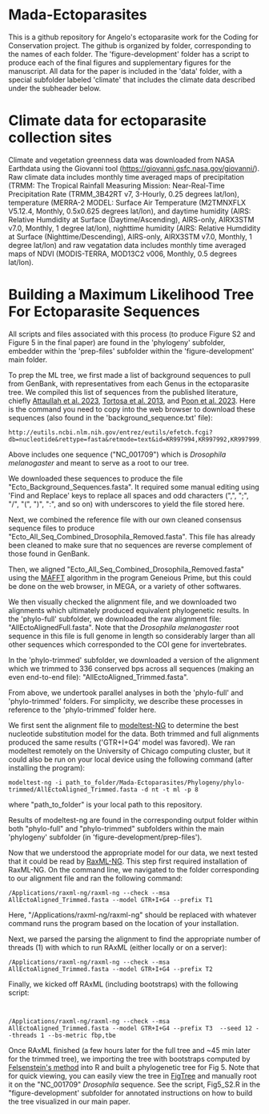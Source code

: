 # Mada-Ectoparasites

This is a github repository for Angelo's ectoparasite work for the Coding for Conservation project. The github is organized by folder, corresponding to the names of each folder. The 'figure-development' folder has a script to produce each of the final figures and supplementary figures for the manuscript. All data for the paper is included in the 'data' folder, with a special subfolder labeled 'climate' that includes the climate data described under the subheader below.

#   Climate data for ectoparasite collection sites
Climate and vegetation greenness data was downloaded from NASA Earthdata using the Giovanni tool (https://giovanni.gsfc.nasa.gov/giovanni/). Raw climate data includes monthly time averaged maps of precipitation (TRMM: The Tropical Rainfall Measuring Mission: Near-Real-Time Precipitation Rate (TRMM_3B42RT v7, 3-Hourly, 0.25 degrees lat/lon), temperature (MERRA-2 MODEL: Surface Air Temperature (M2TMNXFLX V5.12.4, Monthly, 0.5x0.625 degrees lat/lon), and daytime humidity (AIRS: Relative Humdidity at Surface (Daytime/Ascending), AIRS-only, AIRX3STM v7.0, Monthly, 1 degree lat/lon), nighttime humidity (AIRS: Relative Humdidity at Surface (Nighttime/Descending), AIRS-only, AIRX3STM v7.0, Monthly, 1 degree lat/lon) and raw vegatation data includes monthly time averaged maps of NDVI (MODIS-TERRA, MOD13C2 v006, Monthly, 0.5 degrees lat/lon). 

# Building a Maximum Likelihood Tree For Ectoparasite Sequences

All scripts and files associated with this process (to produce Figure S2 and Figure 5 in the final paper) are found in the 'phylogeny' subfolder, embedder within the 'prep-files' subfolder within the 'figure-development' main folder.

To prep the ML tree, we first made a list of background sequences to pull from GenBank, with representatives from each Genus in the ectoparasite tree. We compiled this list of sequences from the published literature, chiefly [Attaullah et al. 2023](https://link.springer.com/article/10.1007/s00436-023-07909-0), [Tortosa et al. 2013](https://journals.plos.org/plosone/article?id=10.1371/journal.pone.0075215), and [Poon et al. 2023](https://parasitesandvectors.biomedcentral.com/articles/10.1186/s13071-023-05663-x).  Here is the command you need to copy into the web browser to download these sequences (also found in the 'background_sequence.txt' file):

```
http://eutils.ncbi.nlm.nih.gov/entrez/eutils/efetch.fcgi?db=nucleotide&rettype=fasta&retmode=text&id=KR997994,KR997992,KR997999,KR998001,MH151059,MH151060,KR997998,MH151062,LC536587,LC536586,LC536588,MH151064,MH151061,KR997993,MH151066,KR997997,KF021491,MH151065,MH151063,KR997996,KR997995,KF021500,KF021499,KF021496,KF021498,KF021497,KF021493,OM283592,OM283590,OM283588,OM283589,OM283591,OM283593,KF021495,KF021494,KF273783,MF462043,KF273782,KF273778,KF273770,OL847632,MH282032,KF021492,KF021517,MF462046,MK140156,MW590968,MK140160,KF021501,LC522026,LC522022,MW590972,MK140181,ON704710,ON704703,ON704664,KF021535,MK140180,MF462051,NC_001709,OM327589,OM327588,MK140116,MZ483872,AB632570,MT362948,AB632571,MT362949,MW792204,MW792205,MZ382456,KF021534,KF021518,MK140183,MT362947,AB632567,MK140104,AB632538,AB632536,KF273779
```

Above includes one sequence ("NC_001709") which is *Drosophila melanogaster* and meant to serve as a root to our tree.

We downloaded these sequences to produce the file "Ecto_Background_Sequences.fasta". It required some manual editing using 'Find and Replace' keys to replace all spaces and odd characters (",", ";", "/", "(", ")", ":", and so on) with underscores to yield the file stored here.

Next, we combined the reference file with our own cleaned consensus sequence files to produce "Ecto_All_Seq_Combined_Drosophila_Removed.fasta". This file has already been cleaned to make sure that no sequences are reverse complement of those found in GenBank.

Then, we aligned "Ecto_All_Seq_Combined_Drosophila_Removed.fasta" using the [MAFFT](https://mafft.cbrc.jp/alignment/server/) algorithm in the program Geneious Prime, but this could be done on the web browser, in MEGA, or a variety of other softwares.

We then visually checked the alignment file, and we downloaded two alignments which ultimately produced equivalent phylogenetic results. In the 'phylo-full' subfolder, we downloaded the raw alignment file: "AllEctoAlignedFull.fasta". Note that the *Drosophila melanogaster* root sequence in this file is full genome in length so considerably larger than all other sequences which corresponded to the COI gene for invertebrates.

In the 'phylo-trimmed' subfolder, we downloaded a version of the alignment which we trimmed to 336 conserved bps across all sequences (making an even end-to-end file): "AllEctoAligned_Trimmed.fasta". 

From above, we undertook parallel analyses in both the 'phylo-full' and 'phylo-trimmed' folders. For simplicity, we describe these processes in reference to the 'phylo-trimmed' folder here. 

We first sent the alignment file to  [modeltest-NG](https://github.com/ddarriba/modeltest) to determine the best nucleotide substitution model for the data. Both trimmed and full alignments produced the same results ('GTR+I+G4' model was favored). We ran modeltest remotely on the University of Chicago computing cluster, but it could also be run on your local device using the following command (after installing the program):


```
modeltest-ng -i path_to_folder/Mada-Ectoparasites/Phylogeny/phylo-trimmed/AllEctoAligned_Trimmed.fasta -d nt -t ml -p 8

```

where "path_to_folder" is your local path to this repository.

Results of modeltest-ng are found in the corresponding output folder within both "phylo-full" and "phylo-trimmed" subfolders within the main 'phylogeny' subfolder (in 'figure-development/prep-files').

Now that we understood the appropriate model for our data, we next tested that it could be read by [RaxML-NG](https://github.com/amkozlov/raxml-ng). This step first required installation of RaxML-NG. On the command line, we navigated to the folder corresponding to our alignment file and ran the following command:


```
/Applications/raxml-ng/raxml-ng --check --msa AllEctoAligned_Trimmed.fasta --model GTR+I+G4 --prefix T1
```

Here, "/Applications/raxml-ng/raxml-ng" should be replaced with whatever command runs the program based on the location of your installation.

Next, we parsed the parsing the alignment to find the appropriate number of threads (1) with which to run RAxML (either locally or on a server):

```
/Applications/raxml-ng/raxml-ng --check --msa AllEctoAligned_Trimmed.fasta --model GTR+I+G4 --prefix T2
```
Finally, we kicked off RAxML (including bootstraps) with the following script:

```


/Applications/raxml-ng/raxml-ng --check --msa AllEctoAligned_Trimmed.fasta --model GTR+I+G4 --prefix T3  --seed 12 --threads 1 --bs-metric fbp,tbe

```

Once RAxML finished (a few hours later for the full tree and ~45 min later for the trimmed tree), we importing the tree with bootstraps computed by [Felsenstein's method](https://www.jstor.org/stable/2461605) into R and built a phylogenetic tree for Fig 5. Note that for quick viewing, you can easily view the tree in [FigTree](http://tree.bio.ed.ac.uk/software/figtree/) and manually root it on the "NC_001709" *Drosophila* sequence. See the script, Fig5_S2.R in the "figure-development' subfolder for annotated instructions on how to build the tree visualized in our main paper.




